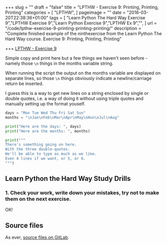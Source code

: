 +++
slug = ""
draft = "false"
title = "LPTHW - Exercise 9: Printing, Printing, Printing"
categories = [
  "LPTHW",
]
pageimage = ""
date = "2016-03-20T22:38:36+01:00"
tags = [
  "Learn Python The Hard Way Exercise 9","LPTHW Exercise 9","Learn Python Exercise 9","LPTHW Ex 9","",
]
url = "/code/lpthw-exercise-9-printing-printing-printing/"
description = "Complete finished example of the ninthexercise from the Learn Python The Hard Way course. Exercise 9: Printing, Printing, Printing"

+++
[LPTHW - Exercise 9](http://learnpythonthehardway.org/book/ex9.html)

Simple copy and print here but a few things we haven't seen before - namely those `\n` things in the months variable string. 

When running the script the output on the months variable are displayed on separate lines, so those `\n` things obviously indicate a newline/carriage return be inserted. 

I guess this is a way to get new lines on a string enclosed by single or double quotes, i.e. a way of doing it without using triple quotes and manually setting up the format youself. 
 
```python
days = "Mon Tue Wed Thu Fri Sat Sun"
months = "\nJan\nFeb\nMar\nApr\nMay\nHun\nJul\nAug"

print("Here are the days: ", days)
print("Here are the months: ", months)

print("""
There's something going on here.
With the three double-quotes.
We'll be able to type as much as we like.
Even 4 lines if we want, or 5, or 6.
""")
```

## Learn Python the Hard Way Study Drills

### 1. Check your work, write down your mistakes, try not to make them on the next exercise.

OK!

## Source files

As ever, [source files on GitLab](https://gitlab.com/josharcher/LPTHW).
